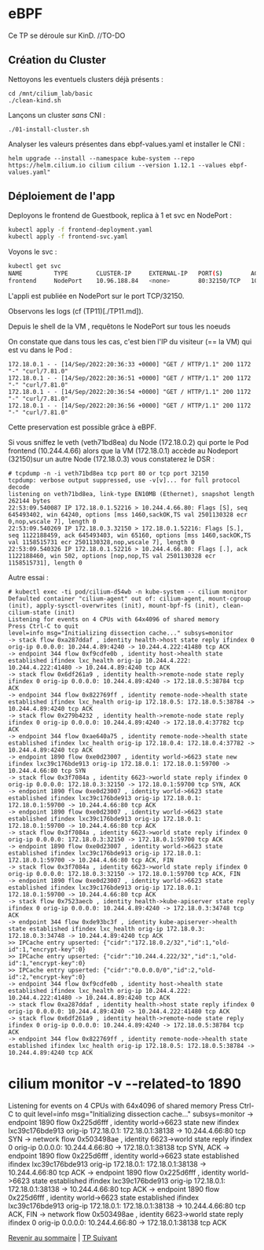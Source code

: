 # eBPF
Ce TP se déroule sur KinD.
//TO-DO


## Création du Cluster

Nettoyons les eventuels clusters déjà présents :
```shell
cd /mnt/cilium_lab/basic
./clean-kind.sh 
```

Lançons un cluster *sans* CNI :
```shell
./01-install-cluster.sh
```

Analyser les valeurs présentes dans ebpf-values.yaml et installer le CNI :
```shell
helm upgrade --install --namespace kube-system --repo https://helm.cilium.io cilium cilium --version 1.12.1 --values ebpf-values.yaml"
```

## Déploiement de l'app

Deployons le frontend de Guestbook, replica à 1 et svc en NodePort :
```bash
kubectl apply -f frontend-deployment.yaml 
kubectl apply -f frontend-svc.yaml
```

Voyons le svc :
```bash
kubectl get svc
NAME         TYPE        CLUSTER-IP     EXTERNAL-IP   PORT(S)        AGE
frontend     NodePort    10.96.188.84   <none>        80:32150/TCP   107s
```
L'appli est publiée en NodePort sur le port TCP/32150.

Observons les logs (cf (TP11)[./TP11.md]).

Depuis le shell de la VM , requêtons le NodePort sur tous les noeuds

On constate que dans tous les cas, c'est bien l'IP du visiteur (== la VM) qui est vu dans le Pod :
```
172.18.0.1 - - [14/Sep/2022:20:36:33 +0000] "GET / HTTP/1.1" 200 1172 "-" "curl/7.81.0"
172.18.0.1 - - [14/Sep/2022:20:36:51 +0000] "GET / HTTP/1.1" 200 1172 "-" "curl/7.81.0"
172.18.0.1 - - [14/Sep/2022:20:36:54 +0000] "GET / HTTP/1.1" 200 1172 "-" "curl/7.81.0"
172.18.0.1 - - [14/Sep/2022:20:36:56 +0000] "GET / HTTP/1.1" 200 1172 "-" "curl/7.81.0"
```

Cette preservation est possible grâce à eBPF.

Si vous sniffez le veth (veth71bd8ea) du Node (172.18.0.2) qui porte le Pod frontend (10.244.4.66) alors que la VM (172.18.0.1) accède au Nodeport (32150)sur un autre Node (172.18.0.3) vous constaterez le DSR :
```
# tcpdump -n -i veth71bd8ea tcp port 80 or tcp port 32150
tcpdump: verbose output suppressed, use -v[v]... for full protocol decode
listening on veth71bd8ea, link-type EN10MB (Ethernet), snapshot length 262144 bytes
22:53:09.540087 IP 172.18.0.1.52216 > 10.244.4.66.80: Flags [S], seq 645493402, win 64240, options [mss 1460,sackOK,TS val 2501130328 ecr 0,nop,wscale 7], length 0
22:53:09.540269 IP 172.18.0.3.32150 > 172.18.0.1.52216: Flags [S.], seq 1122188459, ack 645493403, win 65160, options [mss 1460,sackOK,TS val 1158515731 ecr 2501130328,nop,wscale 7], length 0
22:53:09.540326 IP 172.18.0.1.52216 > 10.244.4.66.80: Flags [.], ack 1122188460, win 502, options [nop,nop,TS val 2501130328 ecr 1158515731], length 0
```
Autre essai :
```shell
# kubectl exec -ti pod/cilium-d54wb -n kube-system -- cilium monitor
Defaulted container "cilium-agent" out of: cilium-agent, mount-cgroup (init), apply-sysctl-overwrites (init), mount-bpf-fs (init), clean-cilium-state (init)
Listening for events on 4 CPUs with 64x4096 of shared memory
Press Ctrl-C to quit
level=info msg="Initializing dissection cache..." subsys=monitor
-> stack flow 0xa287ddaf , identity health->host state reply ifindex 0 orig-ip 0.0.0.0: 10.244.4.89:4240 -> 10.244.4.222:41480 tcp ACK
-> endpoint 344 flow 0xf9cdfe0b , identity host->health state established ifindex lxc_health orig-ip 10.244.4.222: 10.244.4.222:41480 -> 10.244.4.89:4240 tcp ACK
-> stack flow 0x6df261a9 , identity health->remote-node state reply ifindex 0 orig-ip 0.0.0.0: 10.244.4.89:4240 -> 172.18.0.5:38784 tcp ACK
-> endpoint 344 flow 0x822769ff , identity remote-node->health state established ifindex lxc_health orig-ip 172.18.0.5: 172.18.0.5:38784 -> 10.244.4.89:4240 tcp ACK
-> stack flow 0x279b4232 , identity health->remote-node state reply ifindex 0 orig-ip 0.0.0.0: 10.244.4.89:4240 -> 172.18.0.4:37782 tcp ACK
-> endpoint 344 flow 0xae640a75 , identity remote-node->health state established ifindex lxc_health orig-ip 172.18.0.4: 172.18.0.4:37782 -> 10.244.4.89:4240 tcp ACK
-> endpoint 1890 flow 0xe0d23007 , identity world->6623 state new ifindex lxc39c176bde913 orig-ip 172.18.0.1: 172.18.0.1:59700 -> 10.244.4.66:80 tcp SYN
-> stack flow 0x3f7084a , identity 6623->world state reply ifindex 0 orig-ip 0.0.0.0: 172.18.0.3:32150 -> 172.18.0.1:59700 tcp SYN, ACK
-> endpoint 1890 flow 0xe0d23007 , identity world->6623 state established ifindex lxc39c176bde913 orig-ip 172.18.0.1: 172.18.0.1:59700 -> 10.244.4.66:80 tcp ACK
-> endpoint 1890 flow 0xe0d23007 , identity world->6623 state established ifindex lxc39c176bde913 orig-ip 172.18.0.1: 172.18.0.1:59700 -> 10.244.4.66:80 tcp ACK
-> stack flow 0x3f7084a , identity 6623->world state reply ifindex 0 orig-ip 0.0.0.0: 172.18.0.3:32150 -> 172.18.0.1:59700 tcp ACK
-> endpoint 1890 flow 0xe0d23007 , identity world->6623 state established ifindex lxc39c176bde913 orig-ip 172.18.0.1: 172.18.0.1:59700 -> 10.244.4.66:80 tcp ACK, FIN
-> stack flow 0x3f7084a , identity 6623->world state reply ifindex 0 orig-ip 0.0.0.0: 172.18.0.3:32150 -> 172.18.0.1:59700 tcp ACK, FIN
-> endpoint 1890 flow 0xe0d23007 , identity world->6623 state established ifindex lxc39c176bde913 orig-ip 172.18.0.1: 172.18.0.1:59700 -> 10.244.4.66:80 tcp ACK
-> stack flow 0x7523aecb , identity health->kube-apiserver state reply ifindex 0 orig-ip 0.0.0.0: 10.244.4.89:4240 -> 172.18.0.3:34748 tcp ACK
-> endpoint 344 flow 0xde93bc3f , identity kube-apiserver->health state established ifindex lxc_health orig-ip 172.18.0.3: 172.18.0.3:34748 -> 10.244.4.89:4240 tcp ACK
>> IPCache entry upserted: {"cidr":"172.18.0.2/32","id":1,"old-id":1,"encrypt-key":0}
>> IPCache entry upserted: {"cidr":"10.244.4.222/32","id":1,"old-id":1,"encrypt-key":0}
>> IPCache entry upserted: {"cidr":"0.0.0.0/0","id":2,"old-id":2,"encrypt-key":0}
-> endpoint 344 flow 0xf9cdfe0b , identity host->health state established ifindex lxc_health orig-ip 10.244.4.222: 10.244.4.222:41480 -> 10.244.4.89:4240 tcp ACK
-> stack flow 0xa287ddaf , identity health->host state reply ifindex 0 orig-ip 0.0.0.0: 10.244.4.89:4240 -> 10.244.4.222:41480 tcp ACK
-> stack flow 0x6df261a9 , identity health->remote-node state reply ifindex 0 orig-ip 0.0.0.0: 10.244.4.89:4240 -> 172.18.0.5:38784 tcp ACK
-> endpoint 344 flow 0x822769ff , identity remote-node->health state established ifindex lxc_health orig-ip 172.18.0.5: 172.18.0.5:38784 -> 10.244.4.89:4240 tcp ACK
```

# cilium monitor -v --related-to 1890
Listening for events on 4 CPUs with 64x4096 of shared memory
Press Ctrl-C to quit
level=info msg="Initializing dissection cache..." subsys=monitor
-> endpoint 1890 flow 0x225d6fff , identity world->6623 state new ifindex lxc39c176bde913 orig-ip 172.18.0.1: 172.18.0.1:38138 -> 10.244.4.66:80 tcp SYN
-> network flow 0x503498ae , identity 6623->world state reply ifindex 0 orig-ip 0.0.0.0: 10.244.4.66:80 -> 172.18.0.1:38138 tcp SYN, ACK
-> endpoint 1890 flow 0x225d6fff , identity world->6623 state established ifindex lxc39c176bde913 orig-ip 172.18.0.1: 172.18.0.1:38138 -> 10.244.4.66:80 tcp ACK
-> endpoint 1890 flow 0x225d6fff , identity world->6623 state established ifindex lxc39c176bde913 orig-ip 172.18.0.1: 172.18.0.1:38138 -> 10.244.4.66:80 tcp ACK
-> endpoint 1890 flow 0x225d6fff , identity world->6623 state established ifindex lxc39c176bde913 orig-ip 172.18.0.1: 172.18.0.1:38138 -> 10.244.4.66:80 tcp ACK, FIN
-> network flow 0x503498ae , identity 6623->world state reply ifindex 0 orig-ip 0.0.0.0: 10.244.4.66:80 -> 172.18.0.1:38138 tcp ACK


[Revenir au sommaire](../README.md) | [TP Suivant](./TP13.md)